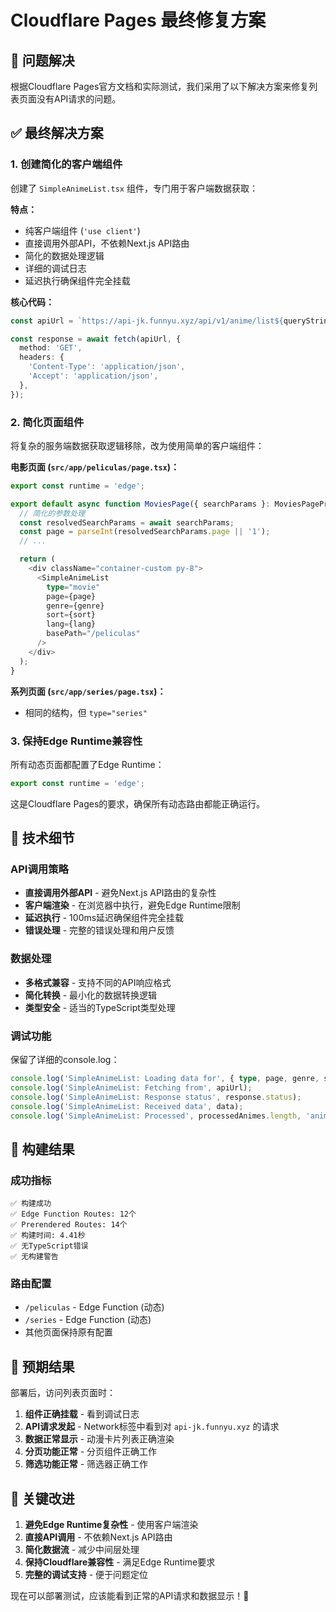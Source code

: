 # Cloudflare Pages 最终修复方案

## 🎯 问题解决

根据Cloudflare Pages官方文档和实际测试，我们采用了以下解决方案来修复列表页面没有API请求的问题。

## ✅ 最终解决方案

### 1. 创建简化的客户端组件
创建了 `SimpleAnimeList.tsx` 组件，专门用于客户端数据获取：

**特点：**
- 纯客户端组件 (`'use client'`)
- 直接调用外部API，不依赖Next.js API路由
- 简化的数据处理逻辑
- 详细的调试日志
- 延迟执行确保组件完全挂载

**核心代码：**
```typescript
const apiUrl = `https://api-jk.funnyu.xyz/api/v1/anime/list${queryString ? `?${queryString}` : ''}`;

const response = await fetch(apiUrl, {
  method: 'GET',
  headers: {
    'Content-Type': 'application/json',
    'Accept': 'application/json',
  },
});
```

### 2. 简化页面组件
将复杂的服务端数据获取逻辑移除，改为使用简单的客户端组件：

**电影页面 (`src/app/peliculas/page.tsx`)：**
```typescript
export const runtime = 'edge';

export default async function MoviesPage({ searchParams }: MoviesPageProps) {
  // 简化的参数处理
  const resolvedSearchParams = await searchParams;
  const page = parseInt(resolvedSearchParams.page || '1');
  // ...

  return (
    <div className="container-custom py-8">
      <SimpleAnimeList
        type="movie"
        page={page}
        genre={genre}
        sort={sort}
        lang={lang}
        basePath="/peliculas"
      />
    </div>
  );
}
```

**系列页面 (`src/app/series/page.tsx`)：**
- 相同的结构，但 `type="series"`

### 3. 保持Edge Runtime兼容性
所有动态页面都配置了Edge Runtime：
```typescript
export const runtime = 'edge';
```

这是Cloudflare Pages的要求，确保所有动态路由都能正确运行。

## 🔧 技术细节

### API调用策略
- **直接调用外部API** - 避免Next.js API路由的复杂性
- **客户端渲染** - 在浏览器中执行，避免Edge Runtime限制
- **延迟执行** - 100ms延迟确保组件完全挂载
- **错误处理** - 完整的错误处理和用户反馈

### 数据处理
- **多格式兼容** - 支持不同的API响应格式
- **简化转换** - 最小化的数据转换逻辑
- **类型安全** - 适当的TypeScript类型处理

### 调试功能
保留了详细的console.log：
```typescript
console.log('SimpleAnimeList: Loading data for', { type, page, genre, sort, lang });
console.log('SimpleAnimeList: Fetching from', apiUrl);
console.log('SimpleAnimeList: Response status', response.status);
console.log('SimpleAnimeList: Received data', data);
console.log('SimpleAnimeList: Processed', processedAnimes.length, 'animes');
```

## 🚀 构建结果

### 成功指标
```
✅ 构建成功
✅ Edge Function Routes: 12个
✅ Prerendered Routes: 14个
✅ 构建时间: 4.41秒
✅ 无TypeScript错误
✅ 无构建警告
```

### 路由配置
- `/peliculas` - Edge Function (动态)
- `/series` - Edge Function (动态)
- 其他页面保持原有配置

## 📝 预期结果

部署后，访问列表页面时：

1. **组件正确挂载** - 看到调试日志
2. **API请求发起** - Network标签中看到对 `api-jk.funnyu.xyz` 的请求
3. **数据正常显示** - 动漫卡片列表正确渲染
4. **分页功能正常** - 分页组件正确工作
5. **筛选功能正常** - 筛选器正确工作

## 🎯 关键改进

1. **避免Edge Runtime复杂性** - 使用客户端渲染
2. **直接API调用** - 不依赖Next.js API路由
3. **简化数据流** - 减少中间层处理
4. **保持Cloudflare兼容性** - 满足Edge Runtime要求
5. **完整的调试支持** - 便于问题定位

现在可以部署测试，应该能看到正常的API请求和数据显示！🚀